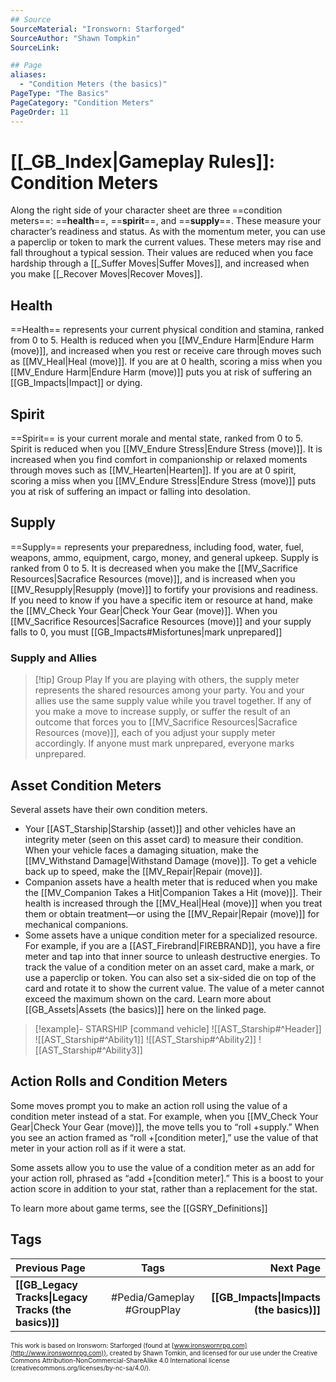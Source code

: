 ```yaml
---
## Source
SourceMaterial: "Ironsworn: Starforged"
SourceAuthor: "Shawn Tompkin"
SourceLink: 

## Page
aliases:
  - "Condition Meters (the basics)"
PageType: "The Basics"
PageCategory: "Condition Meters"
PageOrder: 11
---
```

# [[_GB_Index|Gameplay Rules]]: Condition Meters
Along the right side of your character sheet are three ==condition meters==: ==**health**==, ==**spirit**==, and ==**supply**==. These measure your character’s readiness and status. As with the momentum meter, you can use a paperclip or token to mark the current values. These meters may rise and fall throughout a typical session. Their values are reduced when you face hardship through a [[_Suffer Moves|Suffer Moves]], and increased when you make [[_Recover Moves|Recover Moves]]. 

## Health
==Health== represents your current physical condition and stamina, ranked from 0 to 5. Health is reduced when you [[MV_Endure Harm|Endure Harm (move)]], and increased when you rest or receive care through moves such as [[MV_Heal|Heal (move)]]. If you are at 0 health, scoring a miss when you [[MV_Endure Harm|Endure Harm (move)]] puts you at risk of suffering an [[GB_Impacts|Impact]] or dying.

## Spirit
==Spirit== is your current morale and mental state, ranked from 0 to 5. Spirit is reduced when you [[MV_Endure Stress|Endure Stress (move)]]. It is increased when you find comfort in companionship or relaxed moments through moves such as [[MV_Hearten|Hearten]]. If you are at 0 spirit, scoring a miss when you [[MV_Endure Stress|Endure Stress (move)]] puts you at risk of suffering an impact or falling into desolation.

## Supply 
==Supply== represents your preparedness, including food, water, fuel, weapons, ammo, equipment, cargo, money, and general upkeep. Supply is ranked from 0 to 5. It is decreased when you make the [[MV_Sacrifice Resources|Sacrafice Resources (move)]], and is increased when you [[MV_Resupply|Resupply (move)]] to fortify your provisions and readiness. If you need to know if you have a specific item or resource at hand, make the [[MV_Check Your Gear|Check Your Gear (move)]]. When you [[MV_Sacrifice Resources|Sacrafice Resources (move)]] and your supply falls to 0, you must [[GB_Impacts#Misfortunes|mark unprepared]]

### Supply and Allies
> [!tip] Group Play
> If you are playing with others, the supply meter represents the shared resources among your party. You and your allies use the same supply value while you travel together. If any of you make a move to increase supply, or suffer the result of an outcome that forces you to [[MV_Sacrifice Resources|Sacrafice Resources (move)]], each of you adjust your supply meter accordingly. If anyone must mark unprepared, everyone marks unprepared.

## Asset Condition Meters
Several assets have their own condition meters. 
- Your [[AST_Starship|Starship (asset)]] and other vehicles have an integrity meter (seen on this asset card) to measure their condition. When your vehicle faces a damaging situation, make the [[MV_Withstand Damage|Withstand Damage (move)]]. To get a vehicle back up to speed, make the [[MV_Repair|Repair (move)]]. 
- Companion assets have a health meter that is reduced when you make the [[MV_Companion Takes a Hit|Companion Takes a Hit (move)]]. Their health is increased through the [[MV_Heal|Heal (move)]] when you treat them or obtain treatment—or using the [[MV_Repair|Repair (move)]] for mechanical companions. 
- Some assets have a unique condition meter for a specialized resource. For example, if you are a [[AST_Firebrand|FIREBRAND]], you have a fire meter and tap into that inner source to unleash destructive energies. To track the value of a condition meter on an asset card, make a mark, or use a paperclip or token. You can also set a six-sided die on top of the card and rotate it to show the current value. The value of a meter cannot exceed the maximum shown on the card. Learn more about [[GB_Assets|Assets (the basics)]] here on the linked page.

> [!example]- STARSHIP [command vehicle]
> ![[AST_Starship#^Header]]
> ![[AST_Starship#^Ability1]]
> ![[AST_Starship#^Ability2]]
> ![[AST_Starship#^Ability3]]

## Action Rolls and Condition Meters
Some moves prompt you to make an action roll using the value of a condition meter instead of a stat. For example, when you [[MV_Check Your Gear|Check Your Gear (move)]], the move tells you to “roll +supply.” When you see an action framed as “roll +\[condition meter\],” use the value of that meter in your action roll as if it were a stat. 

Some assets allow you to use the value of a condition meter as an add for your action roll, phrased as “add +\[condition meter\].” This is a boost to your action score in addition to your stat, rather than a replacement for the stat. 

To learn more about game terms, see the [[GSRY_Definitions]]

## Tags
| Previous Page | Tags | Next Page |
|:--- |:---:| ---:|
| **[[GB_Legacy Tracks\|Legacy Tracks (the basics)]]** | #Pedia/Gameplay #GroupPlay | **[[GB_Impacts\|Impacts (the basics)]]** |

<font size=-2>This work is based on Ironsworn: Starforged (found at [www.ironswornrpg.com](http://www.ironswornrpg.com)), created by Shawn Tomkin, and licensed for our use under the Creative Commons Attribution-NonCommercial-ShareAlike 4.0 International license  (creativecommons.org/licenses/by-nc-sa/4.0/).</font>